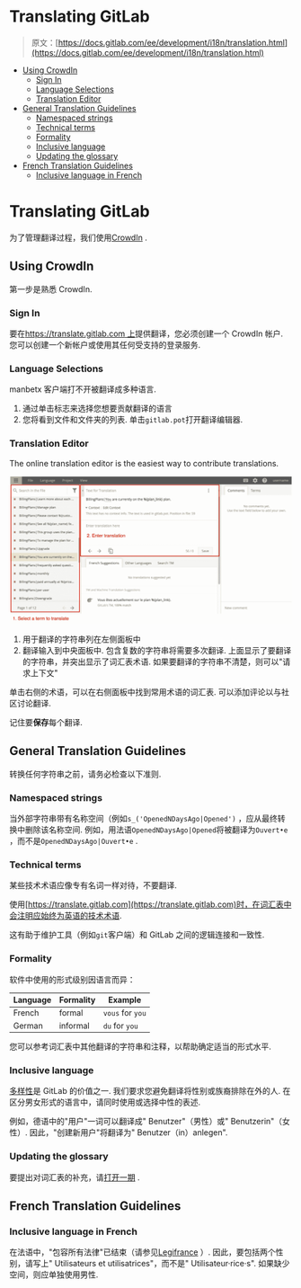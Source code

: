 # Translating GitLab

> 原文：[https://docs.gitlab.com/ee/development/i18n/translation.html](https://docs.gitlab.com/ee/development/i18n/translation.html)

*   [Using CrowdIn](#using-crowdin)
    *   [Sign In](#sign-in)
    *   [Language Selections](#language-selections)
    *   [Translation Editor](#translation-editor)
*   [General Translation Guidelines](#general-translation-guidelines)
    *   [Namespaced strings](#namespaced-strings)
    *   [Technical terms](#technical-terms)
    *   [Formality](#formality)
    *   [Inclusive language](#inclusive-language)
    *   [Updating the glossary](#updating-the-glossary)
*   [French Translation Guidelines](#french-translation-guidelines)
    *   [Inclusive language in French](#inclusive-language-in-french)

# Translating GitLab[](#translating-gitlab "Permalink")

为了管理翻译过程，我们使用[CrowdIn](https://crowdin.com) .

## Using CrowdIn[](#using-crowdin "Permalink")

第一步是熟悉 CrowdIn.

### Sign In[](#sign-in "Permalink")

要在[https://translate.gitlab.com 上](https://translate.gitlab.com)提供翻译，您必须创建一个 CrowdIn 帐户. 您可以创建一个新帐户或使用其任何受支持的登录服务.

### Language Selections[](#language-selections "Permalink")

manbetx 客户端打不开被翻译成多种语言.

1.  通过单击标志来选择您想要贡献翻译的语言
2.  您将看到文件和文件夹的列表. 单击`gitlab.pot`打开翻译编辑器.

### Translation Editor[](#translation-editor "Permalink")

The online translation editor is the easiest way to contribute translations.

[![CrowdIn Editor](img/6314765d395236bbba1552cc65c1228c.png)](img/crowdin-editor.png)

1.  用于翻译的字符串列在左侧面板中
2.  翻译输入到中央面板中. 包含复数的字符串将需要多次翻译. 上面显示了要翻译的字符串，并突出显示了词汇表术语. 如果要翻译的字符串不清楚，则可以"请求上下文"

单击右侧的术语，可以在右侧面板中找到常用术语的词汇表. 可以添加评论以与社区讨论翻译.

记住要**保存**每个翻译.

## General Translation Guidelines[](#general-translation-guidelines "Permalink")

转换任何字符串之前，请务必检查以下准则.

### Namespaced strings[](#namespaced-strings "Permalink")

当外部字符串带有名称空间（例如`s_('OpenedNDaysAgo|Opened')` ，应从最终转换中删除该名称空间. 例如，用法语`OpenedNDaysAgo|Opened`将被翻译为`Ouvert•e` ，而不是`OpenedNDaysAgo|Ouvert•e` .

### Technical terms[](#technical-terms "Permalink")

某些技术术语应像专有名词一样对待，不要翻译.

使用[https://translate.gitlab.com](https://translate.gitlab.com)时，在词汇表中会注明应始终为英语的技术术语.

这有助于维护工具（例如`git`客户端）和 GitLab 之间的逻辑连接和一致性.

### Formality[](#formality "Permalink")

软件中使用的形式级别因语言而异：

| Language | Formality | Example |
| --- | --- | --- |
| French | formal | `vous` for `you` |
| German | informal | `du` for `you` |

您可以参考词汇表中其他翻译的字符串和注释，以帮助确定适当的形式水平.

### Inclusive language[](#inclusive-language "Permalink")

[多样性](https://about.gitlab.com/handbook/values/#diversity)是 GitLab 的价值之一. 我们要求您避免翻译将性别或族裔排除在外的人. 在区分男女形式的语言中，请同时使用或选择中性的表述.

例如，德语中的"用户"一词可以翻译成" Benutzer"（男性）或" Benutzerin"（女性）. 因此，"创建新用户"将翻译为" Benutzer（in）anlegen".

### Updating the glossary[](#updating-the-glossary "Permalink")

要提出对词汇表的补充，请[打开一期](https://gitlab.com/gitlab-org/gitlab/-/issues?scope=all&utf8=✓&state=all&label_name[]=Category:Internationalization) .

## French Translation Guidelines[](#french-translation-guidelines "Permalink")

### Inclusive language in French[](#inclusive-language-in-french "Permalink")

在法语中，"包容所有法律"已结束（请参见[Legifrance](https://www.legifrance.gouv.fr/affichTexte.do?cidTexte=JORFTEXT000036068906&categorieLien=id) ）. 因此，要包括两个性别，请写上" Utilisateurs et utilisatrices"，而不是" Utilisateur·rice·s". 如果缺少空间，则应单独使用男性.